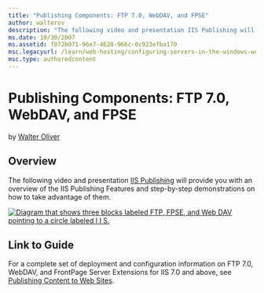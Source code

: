 ```yaml
---
title: "Publishing Components: FTP 7.0, WebDAV, and FPSE"
author: walterov
description: "The following video and presentation IIS Publishing will provide you with an overview of the IIS Publishing Features and step-by-step demonstrations on how t..."
ms.date: 10/30/2007
ms.assetid: f072b071-96e7-4628-966c-0c923efba170
msc.legacyurl: /learn/web-hosting/configuring-servers-in-the-windows-web-platform/publishing-components-ftp-70-webdav-and-fpse
msc.type: authoredcontent
---
```

# Publishing Components: FTP 7.0, WebDAV, and FPSE

by [Walter Oliver](https://github.com/walterov)

## Overview

The following video and presentation [IIS Publishing](publishing-components-ftp-70-webdav-and-fpse/_static/publishing-components-ftp-70-webdav-and-fpse-55-securesimplifiedwebpublishingusingiis71.zip) will provide you with an overview of the IIS Publishing Features and step-by-step demonstrations on how to take advantage of them.

[![Diagram that shows three blocks labeled FTP, FPSE, and Web DAV pointing to a circle labeled I I S.](publishing-components-ftp-70-webdav-and-fpse/_static/image2.jpg)](publishing-components-ftp-70-webdav-and-fpse/_static/image1.jpg)

## Link to Guide

For a complete set of deployment and configuration information on FTP 7.0, WebDAV, and FrontPage Server Extensions for IIS 7.0 and above, see [Publishing Content to Web Sites](../../publish/index.md).
